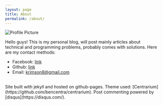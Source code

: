 ```yaml
---
layout: page
title: About
permalink: /about/
---
```


<img src="{{ site.baseurl }}/assets/logo.jpg" title="Profile Picture" class="profile">

Hello guys!
This is my personal blog, will post mainly articles about technical and programming problems, probably comes with solutions. Here are my contact methods:
+   Facebook: [link](https://www.facebook.com/xiong.jia.5)
+   Github: [link](https://github.com/krimson8)
+   Email: krimson8@gmail.com

<br>
Site built with jekyll and hosted on github-pages. Theme used: [Centrarium](https://github.com/bencentra/centrarium). Post commenting powered by [disqus](https://disqus.com/).
